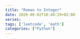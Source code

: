 ```yaml
---
title: "Roman to Integer"
date: 2020-06-02T10:49:29+02:00
series:
tags: ['leetcode', 'math']
categories: ["Python"]
---
```

